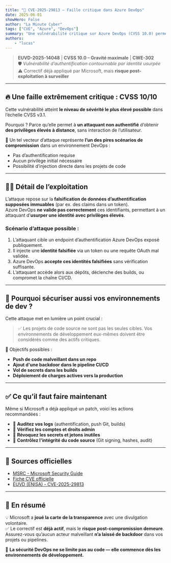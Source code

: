 ```yaml
---
title: "🚨 CVE-2025-29813 – Faille critique dans Azure DevOps"
date: 2025-06-01
showHero: False
author: "La Minute Cyber"
tags: ["CVE", "Azure", "DevOps"]
summary: "Une vulnérabilité critique sur Azure DevOps (CVSS 10.0) permettant une usurpation d’identité sans authentification. Microsoft a patché, mais le risque post-exploitation persiste"
authors:
    - "lucas"
---
```


> **EUVD-2025-14048** | **CVSS 10.0 – Gravité maximale** | **CWE-302**  
> 🛡️ *Vulnérabilité d’authentification contournable par identité usurpée*  
> ⚠️ Correctif déjà appliqué par Microsoft, mais **risque post-exploitation à surveiller**

---

## 🔥 Une faille extrêmement critique : CVSS 10/10

Cette vulnérabilité atteint **le niveau de sévérité le plus élevé possible** dans l’échelle CVSS v3.1.

Pourquoi ? Parce qu’elle permet à **un attaquant non authentifié** d’obtenir **des privilèges élevés à distance**, sans interaction de l’utilisateur.

🧨 Un tel vecteur d’attaque représente **l’un des pires scénarios de compromission** dans un environnement DevOps :

- Pas d’authentification requise  
- Aucun privilège initial nécessaire  
- Possibilité d’injection directe dans les projets de code

---

## 🕵️‍♂️ Détail de l’exploitation

L’attaque repose sur la **falsification de données d’authentification supposées immuables** (par ex. des claims dans un token).  
Azure DevOps **ne valide pas correctement** ces identifiants, permettant à un attaquant d’**usurper une identité avec privilèges élevés**.

### Scénario d’attaque possible :

1. L’attaquant cible un endpoint d’authentification Azure DevOps exposé publiquement.
2. Il injecte une **identité falsifiée** via un token ou une requête OAuth mal validée.
3. Azure DevOps **accepte ces identités falsifiées** sans vérification suffisante.
4. L’attaquant accède alors aux dépôts, déclenche des builds, ou compromet la chaîne CI/CD.

---

## 🔐 Pourquoi sécuriser aussi vos environnements de dev ?

Cette attaque met en lumière un point crucial :

> ✅ Les projets de code source ne sont pas les seules cibles. Vos environnements de développement eux-mêmes doivent être considérés comme des actifs critiques.

🎯 Objectifs possibles :

- **Push de code malveillant dans un repo**
- **Ajout d'une backdoor dans le pipeline CI/CD**
- **Vol de secrets dans les builds**
- **Déploiement de charges actives vers la production**

---

## ✅ Ce qu’il faut faire maintenant

Même si Microsoft a déjà appliqué un patch, voici les actions recommandées :

- 🧾 **Auditez vos logs** (authentification, push Git, builds)
- 🧹 **Vérifiez les comptes et droits admin**
- 🔐 **Révoquez les secrets et jetons inutiles**
- 🔄 **Contrôlez l'intégrité du code source** (Git signing, hashes, audit)

---

## 🔗 Sources officielles

- [MSRC - Microsoft Security Guide](https://msrc.microsoft.com/update-guide/vulnerability/CVE-2025-29813)
- [Fiche CVE officielle](https://www.cve.org/CVERecord?id=CVE-2025-29813)
- [EUVD (ENISA) - CVE-2025-29813](https://euvd.enisa.europa.eu/)

---

## 🧠 En résumé

💡 Microsoft a **joué la carte de la transparence** avec une divulgation volontaire.  
✅ Le correctif est **déjà actif**, mais le **risque post-compromission demeure**.  
Assurez-vous qu’aucun acteur malveillant **n’a laissé de backdoor** dans vos projets ou pipelines.

🔐 **La sécurité DevOps ne se limite pas au code — elle commence dès les environnements de développement.**
